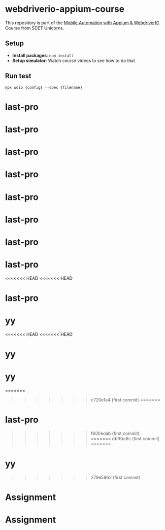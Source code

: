 # webdriverio-appium-course
This repository is part of the [Mobile Automation with Appium &amp; WebdriverIO](https://sdetunicorns.com/course/mobile-automation-with-appium-2-0-and-webdriverio/) Course from SDET Unicorns.

## Setup
- **Install packages**: `npm install`
- **Setup simulator**: Watch course videos to see how to do that

## Run test
`npx wdio {config} --spec {filename}`
# last-pro
# last-pro
# last-pro
# last-pro
# last-pro
# last-pro
# last-pro
# last-pro
<<<<<<< HEAD
<<<<<<< HEAD
# last-pro
# yy
<<<<<<< HEAD
<<<<<<< HEAD
# yy
# yy
=======
>>>>>>> c720e1a4 (first commit)
=======
# last-pro
>>>>>>> f600edab (first commit)
=======
>>>>>>> dbf6bdfc (first commit)
=======
# yy
>>>>>>> 279e5862 (first commit)
# Assignment
# Assignment
